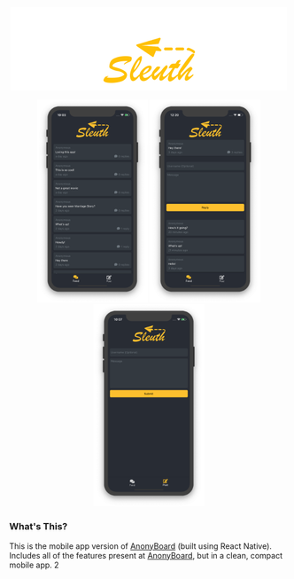 <p align="center">
  <img src="./images/SleuthLogo.png" width="500"/>
</p>

<p align="center">
  <img src="./images/feed.png" width="200" />
  <img src="./images/reply.png" width="200" />
  <img src="./images/post.png" width="200" /> 
</p>

### What's This?

This is the mobile app version of <a href="https://anon.logamos.pw">AnonyBoard</a> (built using React Native). Includes all of the features present at <a href="https://anon.logamos.pw">AnonyBoard</a>, but in a clean, compact mobile app.
2